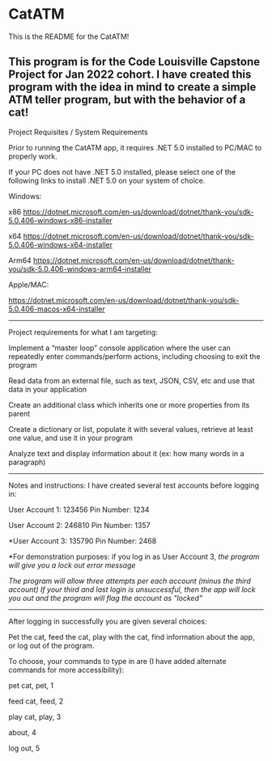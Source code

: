 # CatATM

This is the README for the CatATM!

This program is for the Code Louisville Capstone Project for Jan 2022 cohort.
I have created this program with the idea in mind to create a simple ATM teller program,
but with the behavior of a cat!
-------------------------------------------------------

Project Requisites / System Requirements

Prior to running the CatATM app, it requires .NET 5.0 installed to PC/MAC to properly work.


If your PC does not have .NET 5.0 installed, please select one of the following links to install .NET 5.0 on your system of choice.

Windows:

x86
https://dotnet.microsoft.com/en-us/download/dotnet/thank-you/sdk-5.0.406-windows-x86-installer

x64
https://dotnet.microsoft.com/en-us/download/dotnet/thank-you/sdk-5.0.406-windows-x64-installer

Arm64
https://dotnet.microsoft.com/en-us/download/dotnet/thank-you/sdk-5.0.406-windows-arm64-installer



Apple/MAC:

https://dotnet.microsoft.com/en-us/download/dotnet/thank-you/sdk-5.0.406-macos-x64-installer




-------------------------------------------------------

Project requirements for what I am targeting:

Implement a “master loop” console application where the user can repeatedly enter commands/perform actions, including choosing to exit the program

Read data from an external file, such as text, JSON, CSV, etc and use that data in your application

Create an additional class which inherits one or more properties from its parent

Create a dictionary or list, populate it with several values, retrieve at least one value, and use it in your program

Analyze text and display information about it (ex: how many words in a paragraph)



---------------------------------------------
Notes and instructions: 
I have created several test accounts before logging in:

User Account 1: 123456
Pin Number: 1234

User Account 2: 246810
Pin Number: 1357

*User Account 3: 135790
Pin Number: 2468

*For demonstration purposes: if you log in as User Account 3, 
*the program will give you a lock out error message*

*The program will allow three attempts per each account (minus the third account)*
*If your third and last login is unsuccessful, then the app will lock you out and the program will flag the account as "locked"*

-------------------------------------------------------


After logging in successfully you are given several choices:

Pet the cat, feed the cat, play with the cat, find information about the app, or log out of the program.

To choose, your commands to type in are (I have added alternate commands for more accessibility):

  pet cat, pet, 1

  feed cat, feed, 2

  play cat, play, 3
  
  about, 4

  log out, 5  
